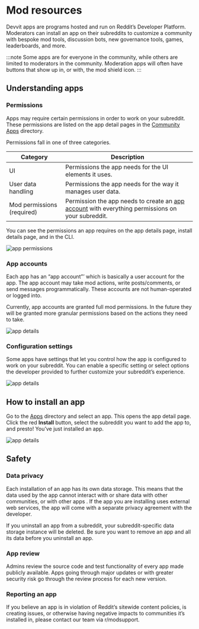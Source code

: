 # Mod resources

Devvit apps are programs hosted and run on Reddit’s Developer Platform. Moderators can install an app on their subreddits to customize a community with bespoke mod tools, discussion bots, new governance tools, games, leaderboards, and more.

:::note
Some apps are for everyone in the community, while others are limited to moderators in the community. Moderation apps will often have buttons that show up in, or with, the mod shield icon.
:::

## Understanding apps

### Permissions

Apps may require certain permissions in order to work on your subreddit. These permissions are listed on the app detail pages in the [Community Apps](https://developers.reddit.com) directory.

Permissions fall in one of three categories.

| **Category**               | **Description**                                                                                                     |
| -------------------------- | ------------------------------------------------------------------------------------------------------------------- |
| UI                         | Permissions the app needs for the UI elements it uses.                                                              |
| User data handling         | Permissions the app needs for the way it manages user data.                                                         |
| Mod permissions (required) | Permission the app needs to create an [app account](###app-accounts) with everything permissions on your subreddit. |

You can see the permissions an app requires on the app details page, install details page, and in the CLI.

![app permissions](./assets/app_permissions.png)

### App accounts

Each app has an “app account”’ which is basically a user account for the app. The app account may take mod actions, write posts/comments, or send messages programmatically. These accounts are not human-operated or logged into.

Currently, app accounts are granted full mod permissions. In the future they will be granted more granular permissions based on the actions they need to take.

![app details](./assets/app_account_everything_permissions.png)

### Configuration settings

Some apps have settings that let you control how the app is configured to work on your subreddit. You can enable a specific setting or select options the developer provided to further customize your subreddit’s experience.

![app details](./assets/app_config_screen.png)

## How to install an app

Go to the [Apps](https://developers.reddit.com/apps) directory and select an app. This opens the app detail page. Click the red **Install** button, select the subreddit you want to add the app to, and presto! You’ve just installed an app.

![app details](./assets/app-details-5.png)

## Safety

### Data privacy

Each installation of an app has its own data storage. This means that the data used by the app cannot interact with or share data with other communities, or with other apps . If the app you are installing uses external web services, the app will come with a separate privacy agreement with the developer.

If you uninstall an app from a subreddit, your subreddit-specific data storage instance will be deleted. Be sure you want to remove an app and all its data before you uninstall an app.

### App review

Admins review the source code and test functionality of every app made publicly available. Apps going through major updates or with greater security risk go through the review process for each new version.

### Reporting an app

If you believe an app is in violation of Reddit’s sitewide content policies, is creating issues, or otherwise having negative impacts to communities it’s installed in, please contact our team via r/modsupport.
